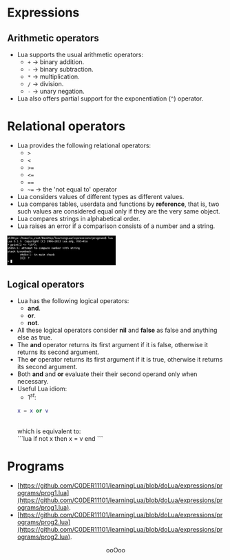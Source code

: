 # Expressions

## Arithmetic operators

* Lua supports the usual arithmetic operators:
	* `+` &rarr; binary addition.
	* `-` &rarr; binary subtraction.
	* `*` &rarr; multiplication.
	* `/` &rarr; division.
	* `-` &rarr; unary negation.
* Lua also offers partial support for the exponentiation (`^`) operator.

# Relational operators

* Lua provides the following relational operators:
	* `>`
	* `<`
	* `>=`
	* `<=`
	* `==`
	* `~=` &rarr; the 'not equal to' operator
* Lua considers values of different types as different values.
* Lua compares tables, userdata and functions by **reference**, that is, two such values are considered equal only if they are the very same object.
* Lua compares strings in alphabetical order.
* Lua raises an error if a comparison consists of a number and a string.

<img src="https://github.com/C0DER11101/learningLua/blob/doLua/expressions/images/img1.png" width="50%" height="50%">

## Logical operators

* Lua has the following logical operators:
	* **and**.
	* **or**.
	* **not**.
* All these logical operators consider **nil** and **false** as false and anything else as true.
* The **and** operator returns its first argument if it is false, otherwise it returns its second argument.
* The **or** operator returns its first argument if it is true, otherwise it returns its second argument.
* Both **and** and **or** evaluate their their second operand only when necessary.
* Useful Lua idiom:
	* $1^{st}$:<br>
	```lua
	x = x or v
	```
	<br>
	which is equivalent to:<br>
	```lua
	if not x then x = v end
	```


# Programs

* [https://github.com/C0DER11101/learningLua/blob/doLua/expressions/programs/prog1.lua](https://github.com/C0DER11101/learningLua/blob/doLua/expressions/programs/prog1.lua).
* [https://github.com/C0DER11101/learningLua/blob/doLua/expressions/programs/prog2.lua](https://github.com/C0DER11101/learningLua/blob/doLua/expressions/programs/prog2.lua).

<p align="center">
ooOoo
</p>
